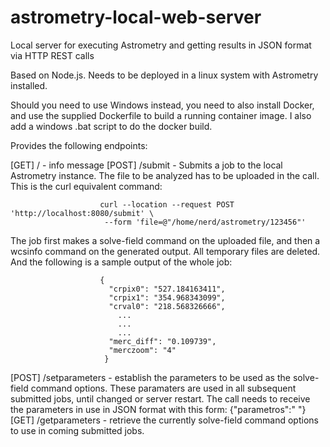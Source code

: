 # astrometry-local-web-server
Local server for executing Astrometry and getting results in JSON format via HTTP REST calls

Based on Node.js. Needs to be deployed in a linux system with Astrometry installed.

Should you need to use Windows instead, you need to also install Docker, and use the supplied Dockerfile to build a running container image. I also add a windows .bat script to do the docker build.

Provides the following endpoints:

[GET]  /                - info message
[POST] /submit          - Submits a job to the local Astrometry instance. The file to be analyzed has to be uploaded in the call. 
                        This is the curl equivalent command:
                    
                        curl --location --request POST 'http://localhost:8080/submit' \
                         --form 'file=@"/home/nerd/astrometry/123456"'
                    
The job first makes a solve-field command on the uploaded file, and then a wcsinfo command on the generated output.
All temporary files are deleted. And the following is a sample output of the whole job:
                    
                        {
                          "crpix0": "527.184163411",
                          "crpix1": "354.968343099",
                          "crval0": "218.568326666",
                            ...
                            ...
                            ...
                          "merc_diff": "0.109739",
                          "merczoom": "4"
                         }
                     
[POST] /setparameters   - establish the parameters to be used as the solve-field command options. These paramaters are used in all subsequent submitted jobs, until changed
                          or server restart.
                          The call needs to receive the parameters in use in JSON format with this form: {"parametros":" <solve-field options> "}
[GET]  /getparameters   - retrieve the currently solve-field command options to use in coming submitted jobs.

                          
